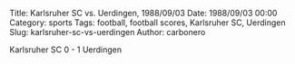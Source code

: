 Title: Karlsruher SC vs. Uerdingen, 1988/09/03
Date: 1988/09/03 00:00
Category: sports
Tags: football, football scores, Karlsruher SC, Uerdingen
Slug: karlsruher-sc-vs-uerdingen
Author: carbonero


Karlsruher SC 0 - 1 Uerdingen
